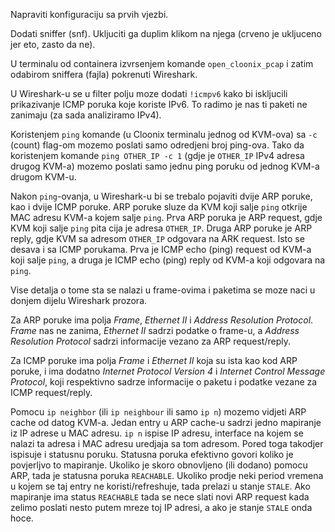 Napraviti konfiguraciju sa prvih vjezbi.

Dodati sniffer (snf).
Ukljuciti ga duplim klikom na njega (crveno je ukljuceno jer eto, zasto da ne).

U terminalu od containera izvrsenjem komande `open_cloonix_pcap` i zatim odabirom sniffera (fajla) pokrenuti Wireshark.

U Wireshark-u se u filter polju moze dodati `!icmpv6` kako bi iskljucili prikazivanje ICMP poruka koje koriste IPv6.
To radimo je nas ti paketi ne zanimaju (za sada analiziramo IPv4).

Koristenjem `ping` komande (u Cloonix terminalu jednog od KVM-ova) sa `-c` (count) flag-om mozemo poslati samo odredjeni broj ping-ova.
Tako da koristenjem komande `ping OTHER_IP -c 1` (gdje je `OTHER_IP` IPv4 adresa drugog KVM-a) mozemo poslati samo jednu ping poruku od jednog KVM-a drugom KVM-u.

Nakon `ping`-ovanja, u Wireshark-u bi se trebalo pojaviti dvije ARP poruke, kao i dvije ICMP poruke.
ARP poruke sluze da KVM koji salje `ping` otkrije MAC adresu KVM-a kojem salje `ping`.
Prva ARP poruka je ARP request, gdje KVM koji salje `ping` pita cija je adresa `OTHER_IP`.
Druga ARP poruke je ARP reply, gdje KVM sa adresom `OTHER_IP` odgovara na ARK request. Isto se desava i sa ICMP porukama.
Prva je ICMP echo (ping) request od KVM-a koji salje `ping`, a druga je ICMP echo (ping) reply od KVM-a koji odgovara na `ping`.

Vise detalja o tome sta se nalazi u frame-ovima i paketima se moze naci u donjem dijelu Wireshark prozora.

Za ARP poruke ima polja *Frame*, *Ethernet II* i *Address Resolution Protocol*.
*Frame* nas ne zanima, *Ethernet II* sadrzi podatke o frame-u, a *Address Resolution Protocol* sadrzi informacije vezano za ARP request/reply.

Za ICMP poruke ima polja *Frame* i *Ethernet II* koja su ista kao kod ARP poruke, 
i ima dodatno *Internet Protocol Version 4* i *Internet Control Message Protocol*,
koji respektivno sadrze informacije o paketu i podatke vezane za ICMP request/reply.

Pomocu `ip neighbor` (ili `ip neighbour` ili samo `ip n`) mozemo vidjeti ARP cache od datog KVM-a.
Jedan entry u ARP cache-u sadrzi jedno mapiranje iz IP adrese u MAC adresu.
`ip n` ispise IP adresu, interface na kojem se nalazi ta adresa i MAC adresu uredjaja sa tom adresom.
Pored toga takodjer ispisuje i statusnu poruku.
Statusna poruka efektivno govori koliko je povjerljvo to mapiranje.
Ukoliko je skoro obnovljeno (ili dodano) pomocu ARP, tada je statusna poruka `REACHABLE`.
Ukoliko prodje neki period vremena u kojem se taj entry ne koristi/refreshuje, tada prelazi u stanje `STALE`.
Ako mapiranje ima status `REACHABLE` tada se nece slati novi ARP request kada zelimo poslati nesto putem mreze toj IP adresi, a ako je stanje `STALE` onda hoce.
